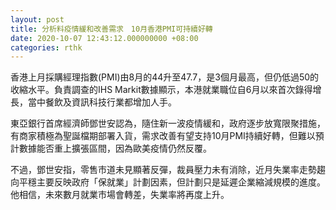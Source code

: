 ```yaml
---
layout: post
title: 分析料疫情緩和改善需求　10月香港PMI可持續好轉
date: 2020-10-07 12:43:12.000000000 +08:00
categories: rthk
---
```


香港上月採購經理指數(PMI)由8月的44升至47.7，是3個月最高，但仍低過50的收縮水平。負責調查的IHS Markit數據顯示，本港就業職位自6月以來首次錄得增長，當中餐飲及資訊科技行業都增加人手。

東亞銀行首席經濟師鄧世安認為，隨住新一波疫情緩和，政府逐步放寬限聚措施，有商家積極為聖誕檔期部署入貨，需求改善有望支持10月PMI持續好轉，但難以預計數據能否重上擴張區間，因為歐美疫情仍然反覆。

不過，鄧世安指，零售市道未見顯著反彈，裁員壓力未有消除，近月失業率走勢趨向平穩主要反映政府「保就業」計劃因素，但計劃只是延遲企業縮減規模的進度。他相信，未來數月就業市場會轉差，失業率將再度上升。
